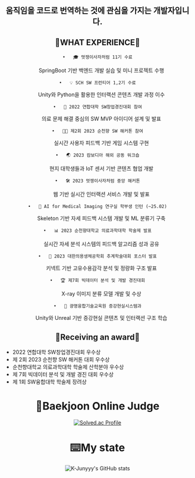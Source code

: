 <div align="center">
  
## 움직임을 코드로 번역하는 것에 관심을 가지는 개발자입니다.
<!--![제리인사-존중](https://github.com/morningB/morningB/assets/114423035/d8f769c6-d3f3-471a-9c3d-c4731c0f8524)


<!--<img style="display:inline-block" width="50%" src="https://github.com/morningB/morningB/assets/114423035/82319382-2323-4cd3-9c40-b9c57cf5b79e.gif"/>-->

<!--
## 😎stack😎

<img src="https://img.shields.io/badge/HTML-E34F26?style=flat-square&logo=HTML5&logoColor=white"/>
<img src="https://img.shields.io/badge/CSS3-F68212?style=flat-square&logo=CSS3&logoColor=white"/>
<img src="https://img.shields.io/badge/Java-FF0000.svg?&style=flat&logo=Java&logoColor=white"/> 
<img src="https://img.shields.io/badge/python-3776AB?style=flat&logo=python&logoColor=white"/>
<img src="https://img.shields.io/badge/JavaScript-F7DF1E?style=flat-square&logo=JavaScript&logoColor=white"/>
<img src="https://img.shields.io/badge/React-61DAFB?style=flat-square&logo=React&logoColor=white"/><br>
<img src="https://img.shields.io/badge/C-A8B9CC?style=for-the-badge&logo=C&logoColor=white">

-->
##  🤔WHAT EXPERIENCE🤔


	•	🎓 멋쟁이사자처럼 11기 수료
  SpringBoot 기반 백엔드 개발 실습 및 미니 프로젝트 수행

	•	💡 SCH SW 프런티어 1,2기 수료
  Unity와 Python을 활용한 인터랙션 콘텐츠 개발 과정 이수

	•	🚀 2022 연합대학 SW창업경진대회 참여
  의료 문제 해결 중심의 SW MVP 아이디어 설계 및 발표

	•	👨‍💻 제2회 2023 순천향 SW 해커톤 참여
  실시간 사용자 피드백 기반 게임 시스템 구현

	•	🌏 2023 캄보디아 해외 공동 워크숍
  현지 대학생들과 IoT 센서 기반 콘텐츠 협업 개발

	•	🛠 2023 멋쟁이사자처럼 중앙 해커톤
  웹 기반 실시간 인터랙션 서비스 개발 및 발표

	•	🧠 AI for Medical Imaging 연구실 학부생 인턴 (~25.02)
  Skeleton 기반 자세 피드백 시스템 개발 및 ML 분류기 구축

	•	📊 2023 순천향대학교 의료과학대학 학술제 발표
  실시간 자세 분석 시스템의 피드백 알고리즘 성과 공유

	•	📌 2023 대한의용생체공학회 추계학술대회 포스터 발표
  키넥트 기반 고유수용감각 분석 및 정량화 구조 발표

	•	🏆 제7회 빅데이터 분석 및 개발 경진대회
  X-ray 이미지 분류 모델 개발 및 수상

	•	🧩 광명융합기술교육원 증강현실시스템과
  Unity와 Unreal 기반 증강현실 콘텐츠 및 인터랙션 구조 학습


## 🎉Receiving an award🎉

<div align="left">
  <ul>
   <li> 2022 연합대학 SW창업경진대회 우수상</li>   
   <li> 제 2회 2023 순천향 SW 해커톤 대회 우수상</li>
     <li> 순천향대학교 의료과학대학 학술제 산학분야 우수상</li>
    <li>제 7회 빅데이터 분석 및 개발 경진 대회 우수상</li>
    <li>제 1회 SW융합대학 학술제 장려상</li>
  </ul>
</div>

<!--
## 🌃myblog🌃
[![Velog's GitHub stats](https://velog-readme-stats.vercel.app/api/badge?name=joowon)](https://velog.io/@yjw001205)
-->
# 🚩Baekjoon Online Judge

[![Solved.ac Profile](http://mazassumnida.wtf/api/generate_badge?boj=yjw001205)](https://solved.ac/yjw001205)

# ⌨️My state

![K-Junyyy's GitHub stats](https://github-readme-stats.vercel.app/api?username=morningB&show_icons=true&theme=tokyonight)




<!--
<img src="https://img.shields.io/badge/C%20language-A8B9CC?style=for-the-badge&logo=C&logoColor=black">
                                          여기가 언어 / 색상 코드                    로고

**morningB/morningB** is a ✨ _special_ ✨ repository because its `README.md` (this file) appears on your GitHub profile.

Here are some ideas to get you started:

- 🔭 I’m currently working on ...
- 🌱 I’m currently learning ...
- 👯 I’m looking to collaborate on ...
- 🤔 I’m looking for help with ...
- 💬 Ask me about ...
- 📫 How to reach me: ...
- 😄 Pronouns: ...
- ⚡ Fun fact: ...
-->
